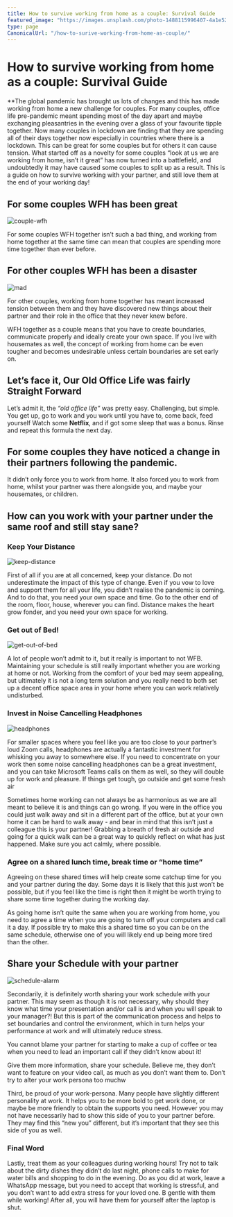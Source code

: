 ```yaml
---
title: How to survive working from home as a couple: Survival Guide
featured_image: "https://images.unsplash.com/photo-1488115996407-4a1e52e0481c?ixlib=rb-1.2.1&ixid=eyJhcHBfaWQiOjEyMDd9&auto=format&fit=crop&w=1350&q=80"
type: page
CanonicalUrl: "/how-to-surive-working-from-home-as-couple/"
---
```


# How to survive working from home as a couple: Survival Guide

**The global pandemic has brought us lots of changes and this has made working from home a new challenge for couples.  For many couples, office life pre-pandemic meant spending most of the day apart and maybe exchanging pleasantries in the evening over a glass of your favourite tipple together.  Now many couples in lockdown are finding that they are spending all of their days together now especially in countries where there is a lockdown.  This can be great for some couples but for others it can cause tension.  What started off as a novelty for some couples “look at us we are working from home, isn’t it great” has now turned into a battlefield, and undoubtedly it may have caused some couples to split up as a result.  This is a guide on how to survive working with your partner, and still love them at the end of your working day!  

## For some couples WFH has been great

![couple-wfh](https://images.unsplash.com/photo-1488116708587-d6f24b18d8a4?ixlib=rb-1.2.1&ixid=eyJhcHBfaWQiOjEyMDd9&auto=format&fit=crop&w=634&q=80)

For some couples WFH together isn’t such a bad thing, and working from home together at the same time can mean that couples are spending more time together than ever before.  

## For other couples WFH has been a disaster

![mad](https://images.unsplash.com/photo-1478380967566-2721c6568d8a?ixlib=rb-1.2.1&ixid=eyJhcHBfaWQiOjEyMDd9&auto=format&fit=crop&w=1353&q=80)

For other couples, working from home together has meant increased tension between them and they have discovered new things about their partner and their role in the office that they never knew before.

WFH together as a couple means that you have to create boundaries, communicate properly and ideally create your own space.  If you live with housemates as well, the concept of working from home can be even tougher and becomes undesirable unless certain boundaries are set early on.

## Let’s face it, Our Old Office Life was fairly Straight Forward

Let’s admit it, the *“old office life”* was pretty easy. Challenging, but simple. You get up, go to work and you work until you have to, come back, feed yourself Watch some **Netflix**, and if got some sleep that was a bonus. Rinse and repeat this formula the next day.

## For some couples they have noticed a change in their partners following the pandemic.  

It didn’t only force you to work from home. It also forced you to work from home, whilst your partner was there alongside you, and maybe your housemates, or children.

## How can you work with your partner under the same roof and still stay sane?

### Keep Your Distance

![keep-distance](https://images.unsplash.com/photo-1535953472862-9cc610a70f8a?ixlib=rb-1.2.1&ixid=eyJhcHBfaWQiOjEyMDd9&auto=format&fit=crop&w=800&q=80)

First of all if you are at all concerned, keep your distance. Do not underestimate the impact of this type of change. Even if you vow to love and support them for all your life, you didn’t realise the pandemic is coming. And to do that, you need your own space and time. Go to the other end of the room, floor, house, wherever you can find. Distance makes the heart grow fonder, and you need your own space for working.

### Get out of Bed!

![get-out-of-bed](https://images.unsplash.com/photo-1552650272-b8a34e21bc4b?ixlib=rb-1.2.1&ixid=eyJhcHBfaWQiOjEyMDd9&auto=format&fit=crop&w=933&q=80)

A lot of people won’t admit to it, but it really is important to not WFB.  Maintaining your schedule is still really important whether you are working at home or not.  Working from the comfort of your bed may seem appealing, but ultimately it is not a long term solution and you really need to both set up a decent office space area in your home where you can work relatively undisturbed.

### Invest in Noise Cancelling Headphones

![headphones](https://images.unsplash.com/photo-1566478989151-541ffa519573?ixlib=rb-1.2.1&ixid=eyJhcHBfaWQiOjEyMDd9&auto=format&fit=crop&w=1350&q=80)

For smaller spaces where you feel like you are too close to your partner’s loud Zoom calls, headphones are actually a fantastic investment for whisking you away to somewhere else.  If you need to concentrate on your work then some noise cancelling headphones can be a great investment, and you can take Microsoft Teams calls on them as well, so they will double up for work and pleasure.
If things get tough, go outside and get some fresh air

Sometimes home working can not always be as harmonious as we are all meant to believe it is and things can go wrong.  If you were in the office you could just walk away and sit in a different part of the office, but at your own home it can be hard to walk away -  and bear in mind that this isn’t just a colleague this is your partner!  Grabbing a breath of fresh air outside and going for a quick walk can be a great way to quickly reflect on what has just happened.  Make sure you act calmly, where possible.

### Agree on a shared lunch time, break time or “home time”

Agreeing on these shared times will help create some catchup time for you and your partner during the day.  Some days it is likely that this just won’t be possible, but if you feel like the time is right then it might be worth trying to share some time together during the working day.

As going home isn’t quite the same when you are working from home, you need to agree a time when you are going to turn off your computers and call it a day.  If possible try to make this a shared time so you can be on the same schedule, otherwise one of you will likely end up being more tired than the other.

## Share your Schedule with your partner

![schedule-alarm](https://images.unsplash.com/photo-1495364141860-b0d03eccd065?ixlib=rb-1.2.1&ixid=eyJhcHBfaWQiOjEyMDd9&auto=format&fit=crop&w=1355&q=80)

Secondarily, it is definitely worth sharing your work schedule with your partner. This may seem as though it is not necessary, why should they know what time your presentation and/or call is and when you will speak to your manager?! But this is part of the communication process and helps to set boundaries and control the environment, which in turn helps your performance at work and will ultimately reduce stress.

You cannot blame your partner for starting to make a cup of coffee or tea when you need to lead an important call if they didn’t know about it!

Give them more information, share your schedule. Believe me, they don’t want to feature on your video call, as much as you don’t want them to.
Don’t try to alter your work persona too muchw

Third, be proud of your work-persona. Many people have slightly different personality at work. It helps you to be more bold to get work done, or maybe be more friendly to obtain the supports you need. However you may not have necessarily had to show this side of you to your partner before. They may find this “new you” different, but it’s important that they see this side of you as well.

### Final Word

Lastly, treat them as your colleagues during working hours! Try not to talk about the dirty dishes they didn’t do last night, phone calls to make for water bills and shopping to do in the evening. Do as you did at work, leave a WhatsApp message, but you need to accept that working is stressful, and you don’t want to add extra stress for your loved one. B gentle with them while working! After all, you will have them for yourself after the laptop is shut.
